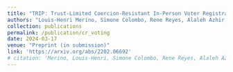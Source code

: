 ```yaml
---
title: "TRIP: Trust-Limited Coercion-Resistant In-Person Voter Registration"
authors: "Louis-Henri Merino, Simone Colombo, Rene Reyes, Alaleh Azhir, Haoqian Zhang, Jeff Allen, Bernhard Tellenbach, Vero Estrada-Galiñanes, and Bryan Ford"
collection: publications
permalink: /publication/cr_voting
date: 2024-03-17
venue: "Preprint (in submission)"
link: 'https://arxiv.org/abs/2202.06692'
# citation: 'Merino, Louis-Henri, Simone Colombo, Rene Reyes, Alaleh Azhir, Haoqian Zhang, Jeff Allen, Bernhard Tellenbach, Vero Estrada-Galiñanes, and Bryan Ford. "TRIP: Trust-Limited Coercion-Resistant In-Person Voter Registration." arXiv preprint arXiv:2202.06692 (2022).'
---
```

